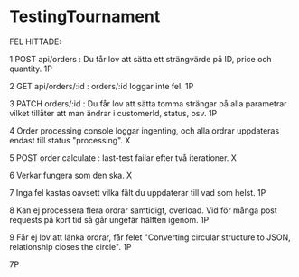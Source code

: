 # TestingTournament
FEL HITTADE:

1 POST api/orders : Du får lov att sätta ett strängvärde på ID, price och quantity. 1P

2 GET api/orders/:id : orders/:id loggar inte fel. 1P 

3 PATCH orders/:id : Du får lov att sätta tomma strängar på alla parametrar vilket tillåter att man ändrar i customerId, status, osv. 1P

4 Order processing console loggar ingenting, och alla ordrar uppdateras endast till status "processing". X

5 POST order calculate : last-test failar efter två iterationer. X 

6 Verkar fungera som den ska. X 

7 Inga fel kastas oavsett vilka fält du uppdaterar till vad som helst. 1P 

8 Kan ej processera flera ordrar samtidigt, overload. Vid för många post requests på kort tid så går ungefär hälften igenom. 1P

9 Får ej lov att länka ordrar, får felet "Converting circular structure to JSON, relationship closes the circle". 1P

7P 
